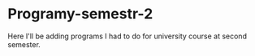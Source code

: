 # Programy-semestr-2
Here I'll be adding programs I had to do for university course at second semester.
